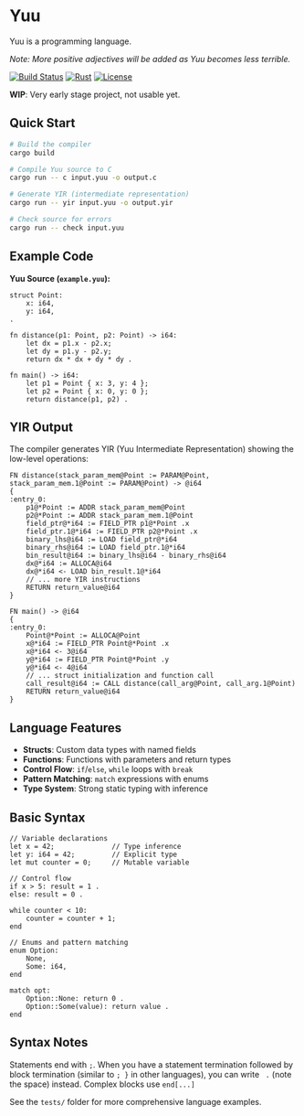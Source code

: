 # Yuu

Yuu is a programming language.

*Note: More positive adjectives will be added as Yuu becomes less terrible.*

[![Build Status](https://github.com/JanIngoHaas/yuu/actions/workflows/rust.yml/badge.svg?branch=main)](https://github.com/JanIngoHaas/yuu/actions/workflows/rust.yml)
[![Rust](https://img.shields.io/badge/rust-1.90+-orange.svg)](https://www.rust-lang.org)
[![License](https://img.shields.io/badge/license-Apache%202.0-blue.svg)](LICENSE)

**WIP**: Very early stage project, not usable yet.

## Quick Start

```bash
# Build the compiler
cargo build

# Compile Yuu source to C
cargo run -- c input.yuu -o output.c

# Generate YIR (intermediate representation)
cargo run -- yir input.yuu -o output.yir

# Check source for errors
cargo run -- check input.yuu
```

## Example Code

**Yuu Source (`example.yuu`):**
```yuu
struct Point:
    x: i64,
    y: i64,
.

fn distance(p1: Point, p2: Point) -> i64:
    let dx = p1.x - p2.x;
    let dy = p1.y - p2.y;
    return dx * dx + dy * dy .

fn main() -> i64:
    let p1 = Point { x: 3, y: 4 };
    let p2 = Point { x: 0, y: 0 };
    return distance(p1, p2) .
```

## YIR Output

The compiler generates YIR (Yuu Intermediate Representation) showing the low-level operations:

```yir
FN distance(stack_param_mem@Point := PARAM@Point, stack_param_mem.1@Point := PARAM@Point) -> @i64
{
:entry_0:
    p1@*Point := ADDR stack_param_mem@Point
    p2@*Point := ADDR stack_param_mem.1@Point
    field_ptr@*i64 := FIELD_PTR p1@*Point .x
    field_ptr.1@*i64 := FIELD_PTR p2@*Point .x
    binary_lhs@i64 := LOAD field_ptr@*i64
    binary_rhs@i64 := LOAD field_ptr.1@*i64
    bin_result@i64 := binary_lhs@i64 - binary_rhs@i64
    dx@*i64 := ALLOCA@i64
    dx@*i64 <- LOAD bin_result.1@*i64
    // ... more YIR instructions
    RETURN return_value@i64
}

FN main() -> @i64
{
:entry_0:
    Point@*Point := ALLOCA@Point
    x@*i64 := FIELD_PTR Point@*Point .x
    x@*i64 <- 3@i64
    y@*i64 := FIELD_PTR Point@*Point .y
    y@*i64 <- 4@i64
    // ... struct initialization and function call
    call_result@i64 := CALL distance(call_arg@Point, call_arg.1@Point)
    RETURN return_value@i64
}
```

## Language Features

- **Structs**: Custom data types with named fields
- **Functions**: Functions with parameters and return types  
- **Control Flow**: `if`/`else`, `while` loops with `break`
- **Pattern Matching**: `match` expressions with enums
- **Type System**: Strong static typing with inference

## Basic Syntax

```yuu
// Variable declarations
let x = 42;              // Type inference
let y: i64 = 42;         // Explicit type
let mut counter = 0;     // Mutable variable

// Control flow
if x > 5: result = 1 .
else: result = 0 .

while counter < 10:
    counter = counter + 1;
end

// Enums and pattern matching
enum Option:
    None,
    Some: i64,
end

match opt:
    Option::None: return 0 .
    Option::Some(value): return value .
end
```

## Syntax Notes

Statements end with `;`. When you have a statement termination followed by block termination (similar to `; }` in other languages), you can write ` .` (note the space) instead. Complex blocks use `end[...]`

See the `tests/` folder for more comprehensive language examples.
